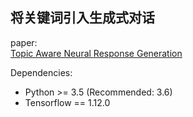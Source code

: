 ## 将关键词引入生成式对话  
paper:  
[Topic Aware Neural Response Generation](https://arxiv.org/abs/1606.08340)  
  
Dependencies:  
 - Python >= 3.5 (Recommended: 3.6)  
 - Tensorflow == 1.12.0  
